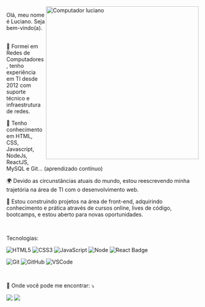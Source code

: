 <img src="https://raw.githubusercontent.com/MicaelliMedeiros/micaellimedeiros/master/image/computer-illustration.png" min-width="400px" max-width="400px" width="400px" align="right" alt="Computador luciano">

<p align="left"> 
  Olá, meu nome é Luciano. Seja bem-vindo(a).</strong><br><br>
    
  📜 Formei em Redes de Computadores, tenho experiência em TI desde 2012 com suporte técnico e infraestrutura de redes.

  🌱 Tenho conhecimento em HTML, CSS, Javascript, NodeJs, ReactJS, MySQL e Git... (aprendizado contínuo) 
  
  🌍 Devido as circunstâncias atuais do mundo, estou reescrevendo minha trajetória na área de TI com o desenvolvimento web. 

  🚀 Estou construindo projetos na área de front-end, adquirindo conhecimento e prática através de cursos online, lives de código, bootcamps, e estou aberto para novas     oportunidades.

</p>
<br>
<p align="left">
   Tecnologias: <br>
  
![HTML5](https://img.shields.io/badge/-HTML5-E34F26?logo=html5&logoColor=white)
![CSS3](https://img.shields.io/badge/-CSS3-1572B6?logo=css3)
![JavaScript](https://img.shields.io/badge/-JavaScript-yellow?logo=javascript) 
![Node](https://img.shields.io/badge/-nodejs-green?logo=node) 
![React Badge](https://img.shields.io/badge/-ReactJS-%2361DAFB?logo=react&logoColor=white)<br>


![Git](https://img.shields.io/badge/-Git-black?logo=git)
![GitHub](https://img.shields.io/badge/-GitHub-181717?logo=github)
![VSCode](https://img.shields.io/badge/-VSCode-007ACC?logo=visual-studio-code&logoColor=white)

</p>
<br>

<p align="left">
  💌 Onde você pode me encontrar: ⤵️
</p>

<p align="left">
  <a href="mailto:lucianojuniorarl@gmail.com" alt="Gmail">
  <img src="https://img.shields.io/badge/-Gmail-FF0000?style=flat-square&labelColor=FF0000&logo=gmail&logoColor=white&link=lucianojuniorarl@gmail.com" /></a>
  
  <a href="https://www.linkedin.com/in/luciano-junior-dev/" alt="Linkedin">
  <img src="https://img.shields.io/badge/-Linkedin-0e76a8?style=flat-square&logo=Linkedin&logoColor=white&link=https://www.linkedin.com/in/luciano-junior-dev/" /></a>



 

